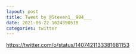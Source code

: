 ```yaml
--- 
layout: post 
title: Tweet by @Steven1__994___ 
date: 2021-06-22 1624390518 
categories: twitter 
--- 
```

https://twitter.com/o/status/1407421133381681153
